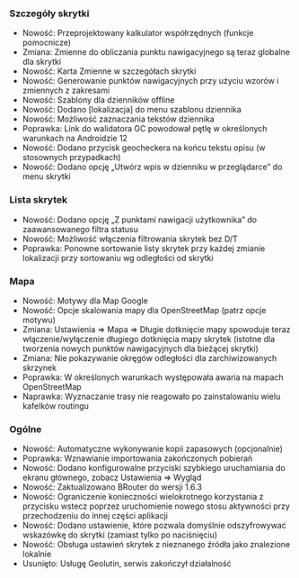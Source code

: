 ### Szczegóły skrytki

- Nowość: Przeprojektowany kalkulator współrzędnych (funkcje pomocnicze)
- Zmiana: Zmienne do obliczania punktu nawigacyjnego są teraz globalne dla skrytki
- Nowość: Karta Zmienne w szczegółach skrytki
- Nowość: Generowanie punktów nawigacyjnych przy użyciu wzorów i zmiennych z zakresami
- Nowość: Szablony dla dzienników offline
- Nowość: Dodano \[lokalizacja\] do menu szablonu dziennika
- Nowość: Możliwość zaznaczania tekstów dziennika
- Poprawka: Link do walidatora GC powodował pętlę w określonych warunkach na Androidzie 12
- Nowość: Dodano przycisk geocheckera na końcu tekstu opisu (w stosownych przypadkach)
- Nowość: Dodano opcję „Utwórz wpis w dzienniku w przeglądarce” do menu skrytki

### Lista skrytek

- Nowość: Dodano opcję „Z punktami nawigacji użytkownika” do zaawansowanego filtra statusu
- Nowość: Możliwość włączenia filtrowania skrytek bez D/T
- Poprawka: Ponowne sortowanie listy skrytek przy każdej zmianie lokalizacji przy sortowaniu wg odległości od skrytki

### Mapa

- Nowość: Motywy dla Map Google
- Nowość: Opcje skalowania mapy dla OpenStreetMap (patrz opcje motywu)
- Zmiana: Ustawienia => Mapa => Długie dotknięcie mapy spowoduje teraz włączenie/wyłączenie długiego dotknięcia mapy skrytek (istotne dla tworzenia nowych punktów nawigacyjnych dla bieżącej skrytki)
- Zmiana: Nie pokazywanie okręgów odległości dla zarchiwizowanych skrzynek
- Poprawka: W określonych warunkach występowała awaria na mapach OpenStreetMap
- Naprawka: Wyznaczanie trasy nie reagowało po zainstalowaniu wielu kafelków routingu

### Ogólne

- Nowość: Automatyczne wykonywanie kopii zapasowych (opcjonalnie)
- Poprawka: Wznawianie importowania zakończonych pobierań
- Nowość: Dodano konfigurowalne przyciski szybkiego uruchamiania do ekranu głównego, zobacz Ustawienia => Wygląd
- Nowość: Zaktualizowano BRouter do wersji 1.6.3
- Nowość: Ograniczenie konieczności wielokrotnego korzystania z przycisku wstecz poprzez uruchomienie nowego stosu aktywności przy przechodzeniu do innej części aplikacji
- Nowość: Dodano ustawienie, które pozwala domyślnie odszyfrowywać wskazówkę do skrytki (zamiast tylko po naciśnięciu)
- Nowość: Obsługa ustawień skrytek z nieznanego źródła jako znalezione lokalnie
- Usunięto: Usługę Geolutin, serwis zakończył działalność

